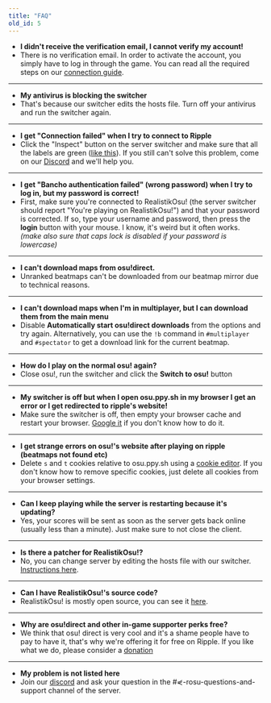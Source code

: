 ```yaml
---
title: "FAQ"
old_id: 5
---
```


- **I didn't receive the verification email, I cannot verify my account!**
- There is no verification email. In order to activate the account, you simply have to log in through the game. You can read all the required steps on our [connection guide](/doc/connection_guide).

-----------------------

- **My antivirus is blocking the switcher**
- That's because our switcher edits the hosts file. Turn off your antivirus and run the switcher again.

-----------------------

- **I get "Connection failed" when I try to connect to Ripple**  
- Click the "Inspect" button on the server switcher and make sure that all the labels are green ([like this](https://i.ibb.co/68TL6zT/Settings-Form.png)). If you still can't solve this problem, come on our [Discord](https://discord.gg/87E2K46) and we'll help you.

-----------------------

- **I get "Bancho authentication failed" (wrong password) when I try to log in, but my password is correct!**  
- First, make sure you're connected to RealistikOsu! (the server switcher should report "You're playing on RealistikOsu!") and that your password is corrected. If so, type your username and password, then press the **login** button with your mouse. I know, it's weird but it often works. *(make also sure that caps lock is disabled if your password is lowercase)*

-----------------------

- **I can't download maps from osu!direct.**
- Unranked beatmaps can't be downloaded from our beatmap mirror due to technical reasons.

-----------------------

- **I can't download maps when I'm in multiplayer, but I can download them from the main menu**
- Disable **Automatically start osu!direct downloads** from the options and try again. Alternatively, you can use the `!b` command in `#multiplayer` and `#spectator` to get a download link for the current beatmap.

-----------------------

- **How do I play on the normal osu! again?**
- Close osu!, run the switcher and click the **Switch to osu!** button

-----------------------

- **My switcher is off but when I open osu.ppy.sh in my browser I get an error or I get redirected to ripple's website!**
- Make sure the switcher is off, then empty your browser cache and restart your browser. [Google it](http://lmgtfy.com/?q=How+to+empty+browser+cache) if you don't know how to do it.

-----------------------

- **I get strange errors on osu!'s website after playing on ripple (beatmaps not found etc)**
- Delete `s` and `t` cookies relative to osu.ppy.sh using a [cookie editor](https://chrome.google.com/webstore/detail/editthiscookie/fngmhnnpilhplaeedifhccceomclgfbg). If you don't know how to remove specific cookies, just delete all cookies from your browser settings.

-----------------------

- **Can I keep playing while the server is restarting because it's updating?**
- Yes, your scores will be sent as soon as the server gets back online (usually less than a minute). Just make sure to not close the client.

-----------------------

- **Is there a patcher for RealistikOsu!?**
- No, you can change server by editing the hosts file with our switcher. [Instructions here](https://ussr.pl/doc/1).

-----------------------

- **Can I have RealistikOsu!'s source code?**
-  RealistikOsu! is mostly open source, you can see it [here](https://github.com/RealistikOsu).

-----------------------

- **Why are osu!direct and other in-game supporter perks free?**
- We think that osu! direct is very cool and it's a shame people have to pay to have it, that's why we're offering it for free on Ripple. If you like what we do, please consider a [donation](/donate)

-----------------------

- **My problem is not listed here**
- Join our [discord](https://discord.gg/87E2K46) and ask your question in the #⋞-rosu-questions-and-support channel of the server.
